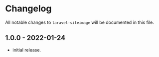# Changelog

All notable changes to `laravel-siteimage` will be documented in this file.

## 1.0.0 - 2022-01-24

- initial release.
